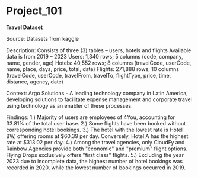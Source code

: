 # Project_101

**Travel Dataset**

Source: Datasets from kaggle

Description: Consists of three (3) tables – users, hotels and flights
		Available data is from 2019 – 2023
		Users: 1,340 rows; 5 columns (code, company, name, gender, age)
    		Hotels: 40,552 rows; 8 columns (travelCode, userCode, name, place, days, price, total, date)
    		Flights: 271,888 rows; 10 columns (travelCode, userCode, travelFrom, travelTo, flightType, price, time, distance, agency, 				date)

Context: Argo Solutions - A leading technology company in Latin America, developing solutions to facilitate expense management and 				corporate travel using technology as an enabler of these processes. 


Findings:
1.) Majority of users are employees of 4You, accounting for 33.81% of the total user base.
2.) Some flights have been booked without corresponding hotel bookings.
3.) The hotel with the lowest rate is Hotel BW, offering rooms at $60.39 per day. Conversely, Hotel A has the highest rate at $313.02 per day.
4.) Among the travel agencies, only CloudFy and Rainbow Agencies provide both "economic" and "premium" flight options. Flying Drops exclusively offers "first class" flights.
5.) Excluding the year 2023 due to incomplete data, the highest number of hotel bookings was recorded in 2020, while the lowest number of bookings occurred in 2019.
